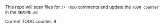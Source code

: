 This repo will scan files for `// TODO` comments and update the `TODO counter` in the `README.md`

Current TODO counter: 8

